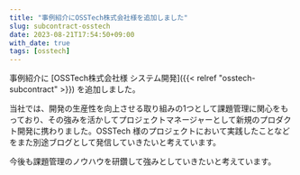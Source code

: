 ```yaml
---
title: "事例紹介にOSSTech株式会社様を追加しました"
slug: subcontract-osstech
date: 2023-08-21T17:54:50+09:00
with_date: true
tags: [osstech]
---
```


事例紹介に [OSSTech株式会社様 システム開発]({{< relref "osstech-subcontract" >}}) を追加しました。

当社では、開発の生産性を向上させる取り組みの1つとして課題管理に関心をもっており、その強みを活かしてプロジェクトマネージャーとして新規のプロダクト開発に携わりました。OSSTech 様のプロジェクトにおいて実践したことなどをまた別途ブログとして発信していきたいと考えています。

今後も課題管理のノウハウを研鑽して強みとしていきたいと考えています。
